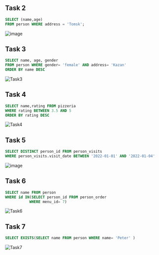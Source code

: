 ## Task 2

```sql
SELECT (name,age)
FROM person WHERE address = 'Tomsk';
```
![image](https://github.com/Custodi4n/SQL_Practice/assets/113520737/8ef66c09-5869-4af1-8ffa-046aecd15596)

## Task 3

```sql
SELECT name, age, gender
FROM person WHERE gender= 'female' AND address= 'Kazan'
ORDER BY name DESC
```
![Task3](https://github.com/Custodi4n/SQL_Practice/assets/113520737/df52b3c1-fab5-42ba-bfb7-28461794cd60)

## Task 4

```sql
SELECT name,rating FROM pizzeria
WHERE rating BETWEEN 3.5 AND 5
ORDER BY rating DESC
```

![Task4](https://github.com/Custodi4n/SQL_Practice/assets/113520737/182e04b9-6311-4b32-93a0-56a6253dc632)

## Task 5

```sql
SELECT DISTINCT person_id FROM person_visits
WHERE person_visits.visit_date BETWEEN '2022-01-01' AND '2022-01-04'
```

![image](https://github.com/nikeyzdereva/oad_vorobyov/assets/112609367/095e626b-6b55-40a1-a9f8-97115bfd7de0)

## Task 6

```sql
SELECT name FROM person
WHERE id IN(SELECT person_id FROM person_order 
		   WHERE menu_id= 7)
```

![Task6](https://github.com/Custodi4n/SQL_Practice/assets/113520737/08ff1be5-da9e-4fea-9538-01b015b3eb55)

## Task 7

```sql
SELECT EXISTS(SELECT name FROM person WHERE name= 'Peter' )
```

![Task7](https://github.com/Custodi4n/SQL_Practice/assets/113520737/be721384-2542-47a7-b408-59f3ed9ee9f2)


     
